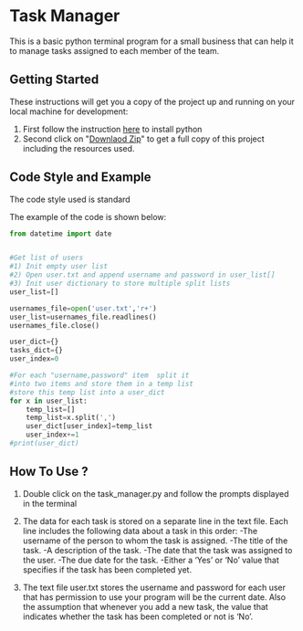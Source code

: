 # Task Manager
This is a basic python terminal program for a small business that can help it to manage tasks assigned to each member of the team.
## Getting Started
These instructions will get you a copy of the project up and running on your local machine for development:
1) First follow the instruction [here](https://www.codecademy.com/articles/install-python) to install python 
2) Second click on "[Downlaod Zip](https://www.instructables.com/Downloading-Code-From-GitHub/)" to get a full copy of this project including the resources used.
## Code Style and Example
The code style used is standard 

The example of the code is shown below:

```python
from datetime import date


#Get list of users
#1) Init empty user list
#2) Open user.txt and append username and password in user_list[]
#3) Init user dictionary to store multiple split lists
user_list=[]

usernames_file=open('user.txt','r+')
user_list=usernames_file.readlines()
usernames_file.close()

user_dict={}
tasks_dict={}
user_index=0

#For each "username,password" item  split it
#into two items and store them in a temp list
#store this temp list into a user_dict
for x in user_list:
    temp_list=[]
    temp_list=x.split(',')
    user_dict[user_index]=temp_list
    user_index+=1
#print(user_dict)
```

## How To Use ?
1) Double click on the task_manager.py and follow the prompts displayed in the terminal 
2) The data for each task is stored on a separate line in the text file. Each line includes the following data about a task in this order:
    -The username of the person to whom the task is assigned.
    -The title of the task.
    -A description of the task.
    -The date that the task was assigned to the user.
    -The due date for the task.
    -Either a ‘Yes’ or ‘No’ value that specifies if the task has been completed yet.
    
3) The text file user.txt stores the username and password for each user that has permission to use your program will be the current date. Also the assumption that whenever you add a new task, the value that indicates whether the task has been completed or not is ‘No’.
